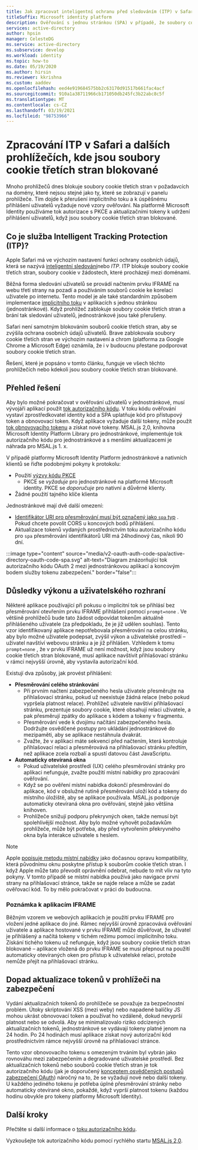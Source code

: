 ```yaml
---
title: Jak zpracovat inteligentní ochranu před sledováním (ITP) v Safari | Azure
titleSuffix: Microsoft identity platform
description: Ověřování s jednou stránkou (SPA) v případě, že soubory cookie třetích stran již nejsou povoleny.
services: active-directory
author: hpsin
manager: CelesteDG
ms.service: active-directory
ms.subservice: develop
ms.workload: identity
ms.topic: how-to
ms.date: 05/19/2020
ms.author: hirsin
ms.reviewer: kkrishna
ms.custom: aaddev
ms.openlocfilehash: eed4e919684575bb2c63170d91517b661fac4acf
ms.sourcegitcommit: 910a1a38711966cb171050db245fc3b22abc8c5f
ms.translationtype: MT
ms.contentlocale: cs-CZ
ms.lasthandoff: 03/19/2021
ms.locfileid: "98753966"
---
```

# <a name="handle-itp-in-safari-and-other-browsers-where-third-party-cookies-are-blocked"></a>Zpracování ITP v Safari a dalších prohlížečích, kde jsou soubory cookie třetích stran blokované

Mnoho prohlížečů dnes blokuje soubory cookie třetích stran v požadavcích na domény, které nejsou stejné jako ty, které se zobrazují v panelu prohlížeče. Tím dojde k přerušení implicitního toku a k úspěšnému přihlášení uživatelů vyžaduje nové vzory ověřování. Na platformě Microsoft Identity používáme tok autorizace s PKCE a aktualizačními tokeny k udržení přihlášení uživatelů, když jsou soubory cookie třetích stran blokované.

## <a name="what-is-intelligent-tracking-protection-itp"></a>Co je služba Intelligent Tracking Protection (ITP)?

Apple Safari má ve výchozím nastavení funkci ochrany osobních údajů, která se nazývá [inteligentní sledování](https://webkit.org/tracking-prevention-policy/)nebo *ITP*. ITP blokuje soubory cookie třetích stran, soubory cookie v žádostech, které procházejí mezi doménami.

Běžná forma sledování uživatelů se provádí načtením prvku IFRAME na webu třetí strany na pozadí a používáním souborů cookie ke korelaci uživatele po internetu. Tento model je ale také standardním způsobem implementace [implicitního toku](v2-oauth2-implicit-grant-flow.md) v aplikacích s jednou stránkou (jednostránkové). Když prohlížeč zablokuje soubory cookie třetích stran a brání tak sledování uživatelů, jednostránkové jsou také přerušeny.

Safari není samotným blokováním souborů cookie třetích stran, aby se zvýšila ochrana osobních údajů uživatelů. Brave zablokovala soubory cookie třetích stran ve výchozím nastavení a chrom (platforma za Google Chrome a Microsoft Edge) oznámila, že i v budoucnu přestane podporovat soubory cookie třetích stran.

Řešení, které je popsáno v tomto článku, funguje ve všech těchto prohlížečích nebo kdekoli jsou soubory cookie třetích stran blokované.

## <a name="overview-of-the-solution"></a>Přehled řešení

Aby bylo možné pokračovat v ověřování uživatelů v jednostránkové, musí vývojáři aplikací použít [tok autorizačního kódu](v2-oauth2-auth-code-flow.md). V toku kódu ověřování vystaví zprostředkovatel identity kód a SPA uplatňuje kód pro přístupový token a obnovovací token. Když aplikace vyžaduje další tokeny, může použít [tok obnovovacího tokenu](v2-oauth2-auth-code-flow.md#refresh-the-access-token) a získat nové tokeny. MSAL.js 2,0, knihovna Microsoft Identity Platform Library pro jednostránkové, implementuje tok autorizačního kódu pro jednostránkové a s menšími aktualizacemi je náhrada pro MSAL.js 1. x.

V případě platformy Microsoft Identity Platform jednostránkové a nativních klientů se řiďte podobnými pokyny k protokolu:

* Použití [výzvy kódu PKCE](https://tools.ietf.org/html/rfc7636)
    * PKCE se *vyžaduje* pro jednostránkové na platformě Microsoft identity. PKCE se *doporučuje* pro nativní a důvěrné klienty.
* Žádné použití tajného klíče klienta

Jednostránkové mají dvě další omezení:

* [Identifikátor URI pro přesměrování musí být označený jako `spa` typ](v2-oauth2-auth-code-flow.md#redirect-uri-setup-required-for-single-page-apps) . Pokud chcete povolit CORS u koncových bodů přihlášení.
* Aktualizace tokenů vydaných prostřednictvím toku autorizačního kódu pro `spa` přesměrování identifikátorů URI má 24hodinový čas, nikoli 90 dní.

:::image type="content" source="media/v2-oauth-auth-code-spa/active-directory-oauth-code-spa.svg" alt-text="Diagram znázorňující tok autorizačního kódu OAuth 2 mezi jednostránkovou aplikací a koncovým bodem služby tokenu zabezpečení." border="false":::

## <a name="performance-and-ux-implications"></a>Důsledky výkonu a uživatelského rozhraní

Některé aplikace používající při pokusu o implicitní tok se přihlásí bez přesměrování otevřením prvku IFRAME přihlášení pomocí `prompt=none` . Ve většině prohlížečů bude tato žádost odpovídat tokenům aktuálně přihlášeného uživatele (za předpokladu, že je již udělen souhlas). Tento vzor identifikovaný aplikace nepotřebovala přesměrování na celou stránku, aby bylo možné uživatele podepsat, zvýšil výkon a uživatelské prostředí – uživatel navštíví webovou stránku a je již přihlášen. Vzhledem k tomu `prompt=none` , že v prvku IFRAME už není možnost, když jsou soubory cookie třetích stran blokované, musí aplikace navštívit přihlašovací stránku v rámci nejvyšší úrovně, aby vystavila autorizační kód.

Existují dva způsoby, jak provést přihlášení:

* **Přesměrování celého stránkování**
    * Při prvním načtení zabezpečeného hesla uživatele přesměrujte na přihlašovací stránku, pokud už neexistuje žádná relace (nebo pokud vypršela platnost relace). Prohlížeč uživatele navštíví přihlašovací stránku, prezentuje soubory cookie, které obsahují relaci uživatele, a pak přesměrují zpátky do aplikace s kódem a tokeny v fragmentu.
    * Přesměrování vede k dvojímu načítání zabezpečeného hesla. Dodržujte osvědčené postupy pro ukládání jednostránkové do mezipaměti, aby se aplikace nestáhnula dvakrát.
    * Zvažte, že v aplikaci máte sekvenci před načtením, která kontroluje přihlašovací relaci a přesměrovává na přihlašovací stránku předtím, než aplikace zcela rozbalí a spustí datovou část JavaScriptu.
* **Automaticky otevíraná okna**
    * Pokud uživatelské prostředí (UX) celého přesměrování stránky pro aplikaci nefunguje, zvažte použití místní nabídky pro zpracování ověřování.
    * Když se po ověření místní nabídka dokončí přesměrování do aplikace, kód v obslužné rutině přesměrování uloží kód a tokeny do místního úložiště, aby se aplikace používala. MSAL.js podporuje automaticky otevíraná okna pro ověřování, stejně jako většina knihoven.
    * Prohlížeče snižují podporu překryvných oken, takže nemusí být spolehlivější možnost. Aby bylo možné vyhovět požadavkům prohlížeče, může být potřeba, aby před vytvořením překryvného okna byla interakce uživatele s heslem.

>[!NOTE]
> Apple [popisuje metodu místní nabídky](https://webkit.org/blog/8311/intelligent-tracking-prevention-2-0/) jako dočasnou opravu kompatibility, která původnímu oknu poskytne přístup k souborům cookie třetích stran. I když Apple může tato převodit oprávnění odebrat, nebude to mít vliv na tyto pokyny. V tomto případě se místní nabídka používá jako navigace první strany na přihlašovací stránce, takže se najde relace a může se zadat ověřovací kód. To by mělo pokračovat v práci do budoucna.

### <a name="a-note-on-iframe-apps"></a>Poznámka k aplikacím IFRAME

Běžným vzorem ve webových aplikacích je použití prvku IFRAME pro vložení jedné aplikace do jiné. Rámec nejvyšší úrovně zpracovává ověřování uživatele a aplikace hostované v prvku IFRAME může důvěřovat, že uživatel je přihlášený a načítá tokeny v tichém režimu pomocí implicitního toku. Získání tichého tokenu už nefunguje, když jsou soubory cookie třetích stran blokované – aplikace vložená do prvku IFRAME se musí přepnout na použití automaticky otevíraných oken pro přístup k uživatelské relaci, protože nemůže přejít na přihlašovací stránku.

## <a name="security-implications-of-refresh-tokens-in-the-browser"></a>Dopad aktualizace tokenů v prohlížeči na zabezpečení

Vydání aktualizačních tokenů do prohlížeče se považuje za bezpečnostní problém. Útoky skriptování XSS (mezi weby) nebo napadené balíčky JS mohou ukrást obnovovací token a používat ho vzdáleně, dokud nevyprší platnost nebo se odvolá. Aby se minimalizovalo riziko odcizených aktualizačních tokenů, jednostránkové se vydávají tokeny platné jenom na 24 hodin. Po 24 hodinách musí aplikace získat nový autorizační kód prostřednictvím rámce nejvyšší úrovně na přihlašovací stránce.

Tento vzor obnovovacího tokenu s omezeným trváním byl vybrán jako rovnováhu mezi zabezpečením a degradované uživatelské prostředí. Bez aktualizačních tokenů nebo souborů cookie třetích stran je tok autorizačního kódu (jak je doporučený [konceptem osvědčených postupů zabezpečení OAuth](https://tools.ietf.org/html/draft-ietf-oauth-security-topics-14)) náročný na to, že se vyžadují nové nebo další tokeny. U každého jediného tokenu je potřeba úplné přesměrování stránky nebo automaticky otevírané okno, pokaždé, když vyprší platnost tokenu (každou hodinu obvykle pro tokeny platformy Microsoft Identity).

## <a name="next-steps"></a>Další kroky

Přečtěte si další informace o [toku autorizačního kódu](v2-oauth2-auth-code-flow.md).

Vyzkoušejte tok autorizačního kódu pomocí rychlého startu [MSAL.js 2,0](quickstart-v2-javascript-auth-code.md).
